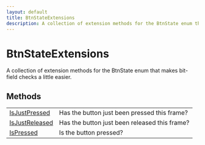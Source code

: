 ```yaml
---
layout: default
title: BtnStateExtensions
description: A collection of extension methods for the BtnState enum that makes bit-field checks a little easier.
---
```

# BtnStateExtensions

A collection of extension methods for the BtnState enum that makes
bit-field checks a little easier.



## Methods

|  |  |
|--|--|
|[IsJustPressed]({{site.url}}/Pages/Reference/BtnStateExtensions/IsJustPressed.html)|Has the button just been pressed this frame?|
|[IsJustReleased]({{site.url}}/Pages/Reference/BtnStateExtensions/IsJustReleased.html)|Has the button just been released this frame?|
|[IsPressed]({{site.url}}/Pages/Reference/BtnStateExtensions/IsPressed.html)|Is the button pressed?|


